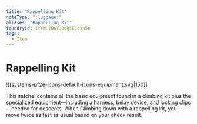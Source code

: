 ```yaml
---
title: "Rappelling Kit"
noteType: ":luggage:"
aliases: "Rappelling Kit"
foundryId: Item.iB6T3BqgiE1css5e
tags:
  - Item
---
```


# Rappelling Kit
![[systems-pf2e-icons-default-icons-equipment.svg|150]]

This satchel contains all the basic equipment found in a climbing kit plus the specialized equipment—including a harness, belay device, and locking clips—needed for descents. When Climbing down with a rappelling kit, you move twice as fast as usual based on your check result.
